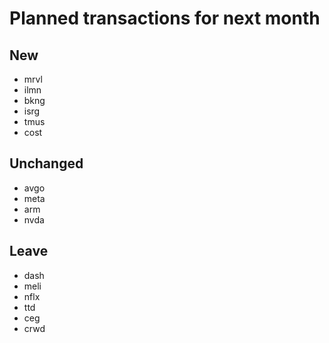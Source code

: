 # Planned transactions for next month

## New
+ mrvl
+ ilmn
+ bkng
+ isrg
+ tmus
+ cost
## Unchanged
* avgo
* meta
* arm
* nvda
## Leave
- dash
- meli
- nflx
- ttd
- ceg
- crwd